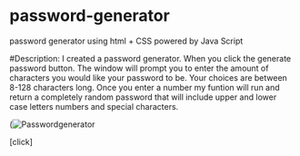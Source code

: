 # password-generator
password generator using html + CSS powered by Java Script

#Description:
I created a password generator. When you click the generate password button. 
The window will prompt you to enter the amount of characters you would like your password to be. 
Your choices are between 8-128 characters long. 
Once you enter a number my funtion will run and return a completely random password that will include upper and lower case letters numbers and special characters. 

(![Passwordgenerator](https://user-images.githubusercontent.com/102045473/178502292-83363e7c-46a1-4f4e-88f5-57b45589bcd8.png)

[click]
